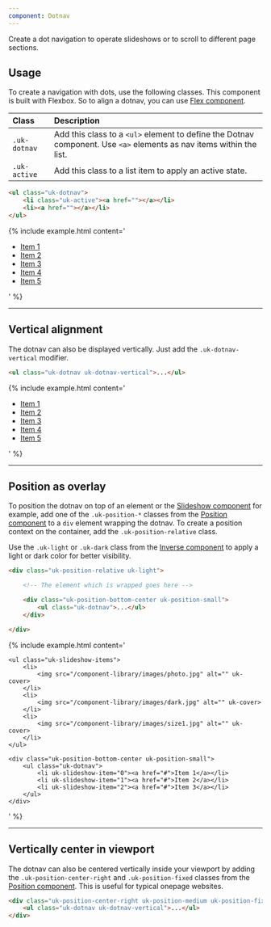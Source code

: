 ```yaml
---
component: Dotnav
---
```

<p class="uk-text-lead">Create a dot navigation to operate slideshows or to scroll to different page sections.</p>

## Usage

To create a navigation with dots, use the following classes. This component is built with Flexbox. So to align a dotnav, you can use [Flex component](flex.html).

| Class         | Description                                                                                                         |
|:--------------|:--------------------------------------------------------------------------------------------------------------------|
| `.uk-dotnav`  | Add this class to a `<ul>` element to define the Dotnav component. Use `<a>` elements as nav items within the list. |
| `.uk-active ` | Add this class to a list item to apply an active state.                                                             |                                                         |

```html
<ul class="uk-dotnav">
    <li class="uk-active"><a href=""></a></li>
    <li><a href=""></a></li>
</ul>
```

{% include example.html content='
<ul class="uk-dotnav">
    <li class="uk-active"><a href="#">Item 1</a></li>
    <li><a href="#">Item 2</a></li>
    <li><a href="#">Item 3</a></li>
    <li><a href="#">Item 4</a></li>
    <li><a href="#">Item 5</a></li>
</ul>
' %}

***

## Vertical alignment

The dotnav can also be displayed vertically. Just add the `.uk-dotnav-vertical` modifier.

```html
<ul class="uk-dotnav uk-dotnav-vertical">...</ul>
```

{% include example.html content='
<ul class="uk-dotnav uk-dotnav-vertical">
    <li class="uk-active"><a href="#">Item 1</a></li>
    <li><a href="#">Item 2</a></li>
    <li><a href="#">Item 3</a></li>
    <li><a href="#">Item 4</a></li>
    <li><a href="#">Item 5</a></li>
</ul>
' %}


***

## Position as overlay

To position the dotnav on top of an element or the [Slideshow component](slideshow.html) for example, add one of the `.uk-position-*` classes from the [Position component](position.html) to a `div` element wrapping the dotnav. To create a position context on the container, add the `.uk-position-relative` class.

Use the `.uk-light` or `.uk-dark` class from the [Inverse component](inverse.html) to apply a light or dark color for better visibility.

```html
<div class="uk-position-relative uk-light">

    <!-- The element which is wrapped goes here -->

    <div class="uk-position-bottom-center uk-position-small">
        <ul class="uk-dotnav">...</ul>
    </div>

</div>
```

{% include example.html content='
<div class="uk-position-relative uk-light" uk-slideshow>

    <ul class="uk-slideshow-items">
        <li>
            <img src="/component-library/images/photo.jpg" alt="" uk-cover>
        </li>
        <li>
            <img src="/component-library/images/dark.jpg" alt="" uk-cover>
        </li>
        <li>
            <img src="/component-library/images/size1.jpg" alt="" uk-cover>
        </li>
    </ul>

    <div class="uk-position-bottom-center uk-position-small">
        <ul class="uk-dotnav">
            <li uk-slideshow-item="0"><a href="#">Item 1</a></li>
            <li uk-slideshow-item="1"><a href="#">Item 2</a></li>
            <li uk-slideshow-item="2"><a href="#">Item 3</a></li>
        </ul>
    </div>

</div>
' %}

***

## Vertically center in viewport

The dotnav can also be centered vertically inside your viewport by adding the `.uk-position-center-right` and `.uk-position-fixed` classes from the [Position component](position.html). This is useful for typical onepage websites.

```html
<div class="uk-position-center-right uk-position-medium uk-position-fixed">
    <ul class="uk-dotnav uk-dotnav-vertical">...</ul>
</div>
```
